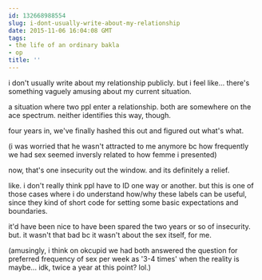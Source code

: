 ```yaml
---
id: 132668988554
slug: i-dont-usually-write-about-my-relationship
date: 2015-11-06 16:04:08 GMT
tags:
- the life of an ordinary bakla
- op
title: ''
---
```

i don't usually write about my relationship publicly. but i feel like... there's something vaguely amusing about my current situation.

a situation where two ppl enter a relationship. both are somewhere on the ace spectrum. neither identifies this way, though.

four years in, we've finally hashed this out and figured out what's what.

(i was worried that he wasn't attracted to me anymore bc how frequently we had sex seemed inversly related to how femme i presented)

now, that's one insecurity out the window. and its definitely a relief.

like. i don't really think ppl have to ID one way or another. but this is one of those cases where i do understand how/why these labels can be useful, since they kind of short code for setting some basic expectations and boundaries.

it'd have been nice to have been spared the two years or so of insecurity. but. it wasn't that bad bc it wasn't about the sex itself, for me.

(amusingly, i think on okcupid we had both answered the question for preferred frequency of sex per week as '3-4 times' when the reality is maybe... idk, twice a year at this point? lol.)